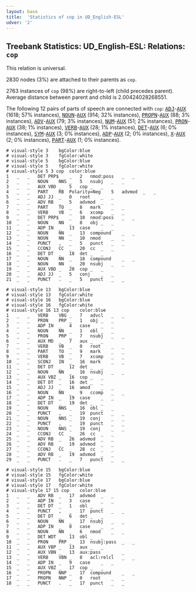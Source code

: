 ```yaml
---
layout: base
title:  'Statistics of cop in UD_English-ESL'
udver: '2'
---
```


## Treebank Statistics: UD_English-ESL: Relations: `cop`

This relation is universal.

2830 nodes (3%) are attached to their parents as `cop`.

2763 instances of `cop` (98%) are right-to-left (child precedes parent).
Average distance between parent and child is 2.00424028268551.

The following 12 pairs of parts of speech are connected with `cop`: <tt><a href="en_esl-pos-ADJ.html">ADJ</a></tt>-<tt><a href="en_esl-pos-AUX.html">AUX</a></tt> (1618; 57% instances), <tt><a href="en_esl-pos-NOUN.html">NOUN</a></tt>-<tt><a href="en_esl-pos-AUX.html">AUX</a></tt> (914; 32% instances), <tt><a href="en_esl-pos-PROPN.html">PROPN</a></tt>-<tt><a href="en_esl-pos-AUX.html">AUX</a></tt> (88; 3% instances), <tt><a href="en_esl-pos-ADV.html">ADV</a></tt>-<tt><a href="en_esl-pos-AUX.html">AUX</a></tt> (79; 3% instances), <tt><a href="en_esl-pos-NUM.html">NUM</a></tt>-<tt><a href="en_esl-pos-AUX.html">AUX</a></tt> (51; 2% instances), <tt><a href="en_esl-pos-PRON.html">PRON</a></tt>-<tt><a href="en_esl-pos-AUX.html">AUX</a></tt> (38; 1% instances), <tt><a href="en_esl-pos-VERB.html">VERB</a></tt>-<tt><a href="en_esl-pos-AUX.html">AUX</a></tt> (28; 1% instances), <tt><a href="en_esl-pos-DET.html">DET</a></tt>-<tt><a href="en_esl-pos-AUX.html">AUX</a></tt> (6; 0% instances), <tt><a href="en_esl-pos-SYM.html">SYM</a></tt>-<tt><a href="en_esl-pos-AUX.html">AUX</a></tt> (3; 0% instances), <tt><a href="en_esl-pos-ADP.html">ADP</a></tt>-<tt><a href="en_esl-pos-AUX.html">AUX</a></tt> (2; 0% instances), <tt><a href="en_esl-pos-X.html">X</a></tt>-<tt><a href="en_esl-pos-AUX.html">AUX</a></tt> (2; 0% instances), <tt><a href="en_esl-pos-PART.html">PART</a></tt>-<tt><a href="en_esl-pos-AUX.html">AUX</a></tt> (1; 0% instances).


~~~ conllu
# visual-style 3	bgColor:blue
# visual-style 3	fgColor:white
# visual-style 5	bgColor:blue
# visual-style 5	fgColor:white
# visual-style 5 3 cop	color:blue
1	_	_	DET	PRP$	_	2	nmod:poss	_	_
2	_	_	NOUN	NNS	_	5	nsubj	_	_
3	_	_	AUX	VBD	_	5	cop	_	_
4	_	_	PART	RB	Polarity=Neg	5	advmod	_	_
5	_	_	ADJ	JJ	_	0	root	_	_
6	_	_	ADV	RB	_	5	advmod	_	_
7	_	_	PART	TO	_	8	mark	_	_
8	_	_	VERB	VB	_	6	xcomp	_	_
9	_	_	DET	PRP$	_	10	nmod:poss	_	_
10	_	_	NOUN	NN	_	8	obj	_	_
11	_	_	ADP	IN	_	13	case	_	_
12	_	_	NOUN	NN	_	13	compound	_	_
13	_	_	NOUN	NN	_	10	nmod	_	_
14	_	_	PUNCT	,	_	5	punct	_	_
15	_	_	CCONJ	CC	_	20	cc	_	_
16	_	_	DET	DT	_	18	det	_	_
17	_	_	NOUN	NN	_	18	compound	_	_
18	_	_	NOUN	NN	_	20	nsubj	_	_
19	_	_	AUX	VBD	_	20	cop	_	_
20	_	_	ADJ	JJ	_	5	conj	_	_
21	_	_	PUNCT	.	_	5	punct	_	_

~~~


~~~ conllu
# visual-style 13	bgColor:blue
# visual-style 13	fgColor:white
# visual-style 16	bgColor:blue
# visual-style 16	fgColor:white
# visual-style 16 13 cop	color:blue
1	_	_	VERB	VBG	_	7	advcl	_	_
2	_	_	PRON	PRP	_	1	obj	_	_
3	_	_	ADP	IN	_	4	case	_	_
4	_	_	NOUN	NN	_	1	obl	_	_
5	_	_	PRON	PRP	_	7	nsubj	_	_
6	_	_	AUX	MD	_	7	aux	_	_
7	_	_	VERB	VB	_	0	root	_	_
8	_	_	PART	TO	_	9	mark	_	_
9	_	_	VERB	VB	_	7	xcomp	_	_
10	_	_	SCONJ	IN	_	16	mark	_	_
11	_	_	DET	DT	_	12	det	_	_
12	_	_	NOUN	NN	_	16	nsubj	_	_
13	_	_	AUX	VBZ	_	16	cop	_	_
14	_	_	DET	DT	_	16	det	_	_
15	_	_	ADJ	JJ	_	16	amod	_	_
16	_	_	NOUN	NN	_	9	ccomp	_	_
17	_	_	ADP	IN	_	19	case	_	_
18	_	_	DET	DT	_	19	det	_	_
19	_	_	NOUN	NNS	_	16	obl	_	_
20	_	_	PUNCT	,	_	19	punct	_	_
21	_	_	NOUN	NNS	_	19	conj	_	_
22	_	_	PUNCT	,	_	19	punct	_	_
23	_	_	NOUN	NNS	_	19	conj	_	_
24	_	_	CCONJ	CC	_	26	cc	_	_
25	_	_	ADV	RB	_	26	advmod	_	_
26	_	_	ADV	RB	_	19	advmod	_	_
27	_	_	CCONJ	CC	_	28	cc	_	_
28	_	_	ADV	RB	_	19	advmod	_	_
29	_	_	PUNCT	.	_	7	punct	_	_

~~~


~~~ conllu
# visual-style 15	bgColor:blue
# visual-style 15	fgColor:white
# visual-style 17	bgColor:blue
# visual-style 17	fgColor:white
# visual-style 17 15 cop	color:blue
1	_	_	ADV	RB	_	17	advmod	_	_
2	_	_	ADP	IN	_	3	case	_	_
3	_	_	DET	DT	_	1	obl	_	_
4	_	_	PUNCT	,	_	17	punct	_	_
5	_	_	DET	DT	_	6	det	_	_
6	_	_	NOUN	NN	_	17	nsubj	_	_
7	_	_	ADP	IN	_	8	case	_	_
8	_	_	NOUN	NN	_	6	nmod	_	_
9	_	_	DET	WDT	_	13	obl	_	_
10	_	_	PRON	PRP	_	13	nsubj:pass	_	_
11	_	_	AUX	VBP	_	13	aux	_	_
12	_	_	AUX	VBN	_	13	aux:pass	_	_
13	_	_	VERB	VBN	_	8	acl:relcl	_	_
14	_	_	ADP	IN	_	9	case	_	_
15	_	_	AUX	VBZ	_	17	cop	_	_
16	_	_	PROPN	NNP	_	17	compound	_	_
17	_	_	PROPN	NNP	_	0	root	_	_
18	_	_	PUNCT	.	_	17	punct	_	_

~~~


